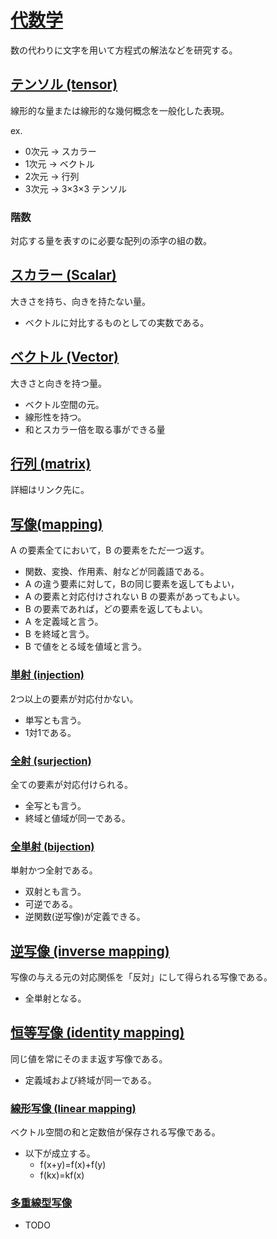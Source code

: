 # [代数学](https://ja.wikipedia.org/wiki/%E4%BB%A3%E6%95%B0%E5%AD%A6)

数の代わりに文字を用いて方程式の解法などを研究する。

## [テンソル (tensor)](https://ja.wikipedia.org/wiki/%E3%83%86%E3%83%B3%E3%82%BD%E3%83%AB)

線形的な量または線形的な幾何概念を一般化した表現。

ex.

- 0次元 -> スカラー
- 1次元 -> ベクトル
- 2次元 -> 行列
- 3次元 -> 3×3×3 テンソル

### 階数

対応する量を表すのに必要な配列の添字の組の数。

## [スカラー (Scalar)](https://ja.wikipedia.org/wiki/%E3%82%B9%E3%82%AB%E3%83%A9%E3%83%BC_(%E6%95%B0%E5%AD%A6))

大きさを持ち、向きを持たない量。

- ベクトルに対比するものとしての実数である。

## [ベクトル (Vector)](https://ja.wikipedia.org/wiki/%E3%83%99%E3%82%AF%E3%83%88%E3%83%AB)

大きさと向きを持つ量。

- ベクトル空間の元。
- 線形性を持つ。
- 和とスカラー倍を取る事ができる量

## [行列 (matrix)](./Matrix.md) 

詳細はリンク先に。

## [写像(mapping)](https://ja.wikipedia.org/wiki/%E5%86%99%E5%83%8F)

A の要素全てにおいて，B の要素をただ一つ返す。

- 関数、変換、作用素、射などが同義語である。
- A の違う要素に対して，Bの同じ要素を返してもよい，
- A の要素と対応付けされない B の要素があってもよい。
- B の要素であれば，どの要素を返してもよい。
- A を定義域と言う。
- B を終域と言う。
- B で値をとる域を値域と言う。

### [単射 (injection)](https://ja.wikipedia.org/wiki/%E5%8D%98%E5%B0%84)

2つ以上の要素が対応付かない。

- 単写とも言う。
- 1対1である。

### [全射 (surjection)](https://ja.wikipedia.org/wiki/%E5%85%A8%E5%B0%84)

全ての要素が対応付けられる。

- 全写とも言う。
- 終域と値域が同一である。

### [全単射 (bijection)](https://ja.wikipedia.org/wiki/%E5%85%A8%E5%8D%98%E5%B0%84)

単射かつ全射である。

- 双射とも言う。
- 可逆である。
- 逆関数(逆写像)が定義できる。

## [逆写像 (inverse mapping)](https://ja.wikipedia.org/wiki/%E9%80%86%E5%86%99%E5%83%8F)

写像の与える元の対応関係を「反対」にして得られる写像である。

- 全単射となる。

## [恒等写像 (identity mapping)](https://ja.wikipedia.org/wiki/%E6%81%92%E7%AD%89%E5%86%99%E5%83%8F)

同じ値を常にそのまま返す写像である。

- 定義域および終域が同一である。

### [線形写像 (linear mapping)](https://ja.wikipedia.org/wiki/%E7%B7%9A%E5%9E%8B%E5%86%99%E5%83%8F)

ベクトル空間の和と定数倍が保存される写像である。

- 以下が成立する。
  - f(x+y)=f(x)+f(y)
  - f(kx)=kf(x)

### [多重線型写像](https://ja.wikipedia.org/wiki/%E5%A4%9A%E9%87%8D%E7%B7%9A%E5%9E%8B%E5%86%99%E5%83%8F)

- TODO